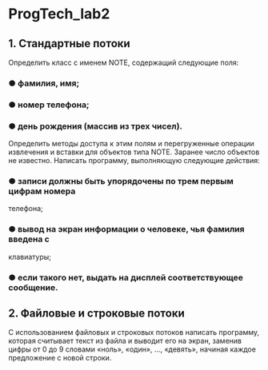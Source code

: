 # ProgTech_lab2
## 1. Стандартные потоки
Определить класс с именем NОТЕ, содержащий следующие поля:
### ● фамилия, имя;
### ● номер телефона;
### ● день рождения (массив из трех чисел).
Определить методы доступа к этим полям и перегруженные операции
извлечения и вставки для объектов типа NОТЕ.
Заранее число объектов не известно.
Написать программу, выполняющую следующие действия:
### ● записи должны быть упорядочены по трем первым цифрам номера
телефона;
### ● вывод на экран информации о человеке, чья фамилия введена с
клавиатуры;
### ● если такого нет, выдать на дисплей соответствующее сообщение.
## 2. Файловые и строковые потоки
С использованием файловых и строковых потоков написать программу,
которая считывает текст из файла и выводит его на экран, заменив цифры от
0 до 9 словами «ноль», «один», ..., «девять», начиная каждое предложение с
новой строки.
